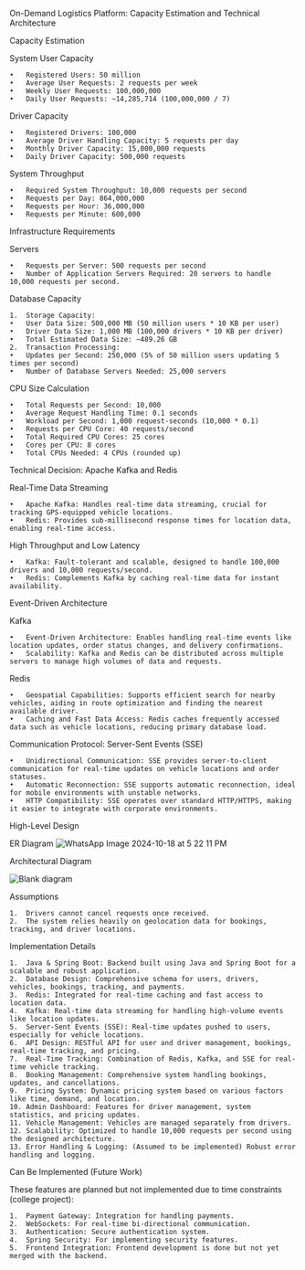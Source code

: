 On-Demand Logistics Platform: Capacity Estimation and Technical Architecture

Capacity Estimation

System User Capacity

	•	Registered Users: 50 million
	•	Average User Requests: 2 requests per week
	•	Weekly User Requests: 100,000,000
	•	Daily User Requests: ~14,285,714 (100,000,000 / 7)

Driver Capacity

	•	Registered Drivers: 100,000
	•	Average Driver Handling Capacity: 5 requests per day
	•	Monthly Driver Capacity: 15,000,000 requests
	•	Daily Driver Capacity: 500,000 requests

System Throughput

	•	Required System Throughput: 10,000 requests per second
	•	Requests per Day: 864,000,000
	•	Requests per Hour: 36,000,000
	•	Requests per Minute: 600,000

Infrastructure Requirements

Servers

	•	Requests per Server: 500 requests per second
	•	Number of Application Servers Required: 20 servers to handle 10,000 requests per second.

Database Capacity

	1.	Storage Capacity:
	•	User Data Size: 500,000 MB (50 million users * 10 KB per user)
	•	Driver Data Size: 1,000 MB (100,000 drivers * 10 KB per driver)
	•	Total Estimated Data Size: ~489.26 GB
	2.	Transaction Processing:
	•	Updates per Second: 250,000 (5% of 50 million users updating 5 times per second)
	•	Number of Database Servers Needed: 25,000 servers

CPU Size Calculation

	•	Total Requests per Second: 10,000
	•	Average Request Handling Time: 0.1 seconds
	•	Workload per Second: 1,000 request-seconds (10,000 * 0.1)
	•	Requests per CPU Core: 40 requests/second
	•	Total Required CPU Cores: 25 cores
	•	Cores per CPU: 8 cores
	•	Total CPUs Needed: 4 CPUs (rounded up)

Technical Decision: Apache Kafka and Redis

Real-Time Data Streaming

	•	Apache Kafka: Handles real-time data streaming, crucial for tracking GPS-equipped vehicle locations.
	•	Redis: Provides sub-millisecond response times for location data, enabling real-time access.

High Throughput and Low Latency

	•	Kafka: Fault-tolerant and scalable, designed to handle 100,000 drivers and 10,000 requests/second.
	•	Redis: Complements Kafka by caching real-time data for instant availability.

Event-Driven Architecture

Kafka

	•	Event-Driven Architecture: Enables handling real-time events like location updates, order status changes, and delivery confirmations.
	•	Scalability: Kafka and Redis can be distributed across multiple servers to manage high volumes of data and requests.

Redis

	•	Geospatial Capabilities: Supports efficient search for nearby vehicles, aiding in route optimization and finding the nearest available driver.
	•	Caching and Fast Data Access: Redis caches frequently accessed data such as vehicle locations, reducing primary database load.

Communication Protocol: Server-Sent Events (SSE)

	•	Unidirectional Communication: SSE provides server-to-client communication for real-time updates on vehicle locations and order statuses.
	•	Automatic Reconnection: SSE supports automatic reconnection, ideal for mobile environments with unstable networks.
	•	HTTP Compatibility: SSE operates over standard HTTP/HTTPS, making it easier to integrate with corporate environments.

High-Level Design

ER Diagram
![WhatsApp Image 2024-10-18 at 5 22 11 PM](https://github.com/user-attachments/assets/c8a79fe4-9057-48b7-9adc-0f95c0e5031a)

Architectural Diagram

![Blank diagram](https://github.com/user-attachments/assets/8cd125bc-7d1e-4708-b9dd-d3365e545767)


Assumptions

	1.	Drivers cannot cancel requests once received.
	2.	The system relies heavily on geolocation data for bookings, tracking, and driver locations.

Implementation Details

	1.	Java & Spring Boot: Backend built using Java and Spring Boot for a scalable and robust application.
	2.	Database Design: Comprehensive schema for users, drivers, vehicles, bookings, tracking, and payments.
	3.	Redis: Integrated for real-time caching and fast access to location data.
	4.	Kafka: Real-time data streaming for handling high-volume events like location updates.
	5.	Server-Sent Events (SSE): Real-time updates pushed to users, especially for vehicle locations.
	6.	API Design: RESTful API for user and driver management, bookings, real-time tracking, and pricing.
	7.	Real-Time Tracking: Combination of Redis, Kafka, and SSE for real-time vehicle tracking.
	8.	Booking Management: Comprehensive system handling bookings, updates, and cancellations.
	9.	Pricing System: Dynamic pricing system based on various factors like time, demand, and location.
	10.	Admin Dashboard: Features for driver management, system statistics, and pricing updates.
	11.	Vehicle Management: Vehicles are managed separately from drivers.
	12.	Scalability: Optimized to handle 10,000 requests per second using the designed architecture.
	13.	Error Handling & Logging: (Assumed to be implemented) Robust error handling and logging.

Can Be Implemented (Future Work)

These features are planned but not implemented due to time constraints (college project):

	1.	Payment Gateway: Integration for handling payments.
	2.	WebSockets: For real-time bi-directional communication.
	3.	Authentication: Secure authentication system.
	4.	Spring Security: For implementing security features.
	5.	Frontend Integration: Frontend development is done but not yet merged with the backend.

